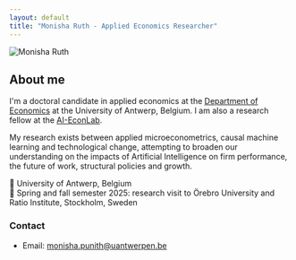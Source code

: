 ```yaml
---
layout: default
title: "Monisha Ruth - Applied Economics Researcher"
---
```

<div class="intro-container">
    <img src="{{ '/assets/momo.jpg' | relative_url }}" alt="Monisha Ruth">
    <div class="bio-content">
        <h2>About me</h2>
        <p>
            I'm a doctoral candidate in applied economics at the <a href="https://www.uantwerpen.be/en/staff/monisha-punith_24540/">Department of Economics</a> at the University of Antwerp, Belgium. I am also a research fellow at the <a href="https://www.ai-econlab.com/people">AI-EconLab</a>.
        </p>
        <p>
            My research exists between applied microeconometrics, causal machine learning and technological change, attempting to broaden our understanding on the impacts of Artificial Intelligence on firm performance, the future of work, structural policies and growth.
        </p>
        <div class="line-with-pin">
            <span>📍 University of Antwerp, Belgium </span>
         </div> 
        <div class="line-with-pin">
           <span>📍 Spring and fall semester 2025: research visit to Örebro University and Ratio Institute, Stockholm, Sweden </span>
        </div>
        <h3>Contact</h3>
        <ul class="contact-info">
            <li>Email: <a href="mailto:monisha.punith@uantwerpen.be">monisha.punith@uantwerpen.be</a></li>
        </ul>
    </div>
</div>
